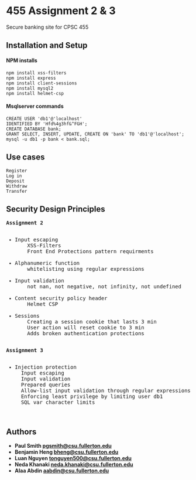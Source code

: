 # 455 Assignment 2 & 3

Secure banking site for CPSC 455

## Installation and Setup

#### NPM installs

```
npm install xss-filters
npm install express
npm install client-sessions
npm install mysql2
npm install helmet-csp

```
#### Msqlserver commands

```
CREATE USER 'db1'@'localhost'
IDENTIFIED BY 'Hfd%4g3hf&^FGH'; 
CREATE DATABASE bank;
GRANT SELECT, INSERT, UPDATE, CREATE ON 'bank' TO 'db1'@'localhost';
mysql -u db1 -p bank < bank.sql;
```

## Use cases
```
Register
Log in
Deposit
Withdraw
Transfer

```

## Security Design Principles
<pre>
<b>Assignment 2</b>
<ul>
<li>Input escaping
    XSS-Filters
    Front End Protections pattern requirments<br>
<li>Alphanumeric function
    whitelisting using regular expressions<br>
<li>Input validation
    not nan, not negative, not infinity, not undefined<br>
<li>Content security policy header
    Helmet CSP<br>
<li>Sessions
    Creating a session cookie that lasts 3 min
    User action will reset cookie to 3 min
    Adds broken authentication protections
</ul>
<b>Assignment 3</b>
<ul>
<li>Injection protection
  Input escaping
  Input validation
  Prepared queries
  Allow-list input validation through regular expressions
  Enforcing least privilege by limiting user db1
  SQL var character limits
</ul>
</pre>

## Authors

* **Paul Smith pgsmith@csu.fullerton.edu** 
* **Benjamin Heng bheng@csu.fullerton.edu**
* **Luan Nguyen tonguyen500@csu.fullerton.edu**
* **Neda Khanaki neda.khanaki@csu.fullerton.edu**
* **Alaa Abdin aabdin@csu.fullerton.edu**
